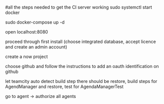 #all the steps needed to get the CI server working
sudo systemctl start docker

sudo docker-compose up -d

open localhost:8080

proceed through first install (choose integrated database, accept licence and create an admin account)

create a now project

choose github and follow the instructions to add an oauth
identification on github

let teamcity auto detect build step 
there should be restore, build steps for AgendManager
and restore, test for AgendaManagerTest

go to agent -> authorize all agents

